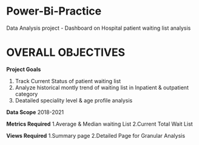 # Power-Bi-Practice
Data Analysis project - Dashboard on Hospital patient waiting list analysis


# OVERALL OBJECTIVES


**Project Goals**
 1. Track Current Status of patient waiting list
 2. Analyze historical montly trend of waiting list in Inpatient &
    outpatient category
 3. Deatailed speciality level & age profile analysis


**Data Scope**
 2018-2021

**Metrics Required**
 1.Average & Median waiting List
 2.Current Total Wait List


**Views Required**
 1.Summary page
 2.Detailed Page for Granular Analysis

